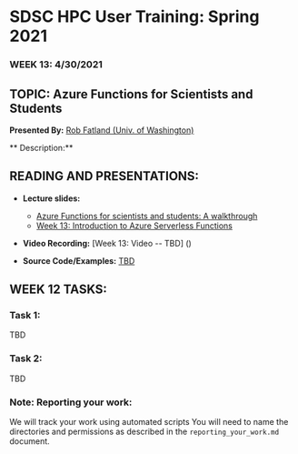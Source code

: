 # SDSC HPC User Training: Spring 2021

###  WEEK 13: 4/30/2021	

## TOPIC: Azure Functions for Scientists and Students	

**Presented By:** [Rob Fatland (Univ. of Washington)](https://escience.washington.edu/people/rob-fatland/) 

** Description:** 

## READING AND PRESENTATIONS:

* **Lecture slides:** 
  * [Azure Functions for scientists and students: A walkthrough](https://github.com/robfatland/serverless/blob/main/azure/tutorial.md) 
  * [Week 13: Introduction to Azure Serverless Functions](https://docs.google.com/presentation/d/1R2HHfHYgmarje2q_0x42hMecUc7R6SFjI-ih1L05foQ/edit#slide=id.p)
  
* **Video Recording:** [Week 13: Video --  TBD] ()
* **Source Code/Examples:** [TBD]()


## WEEK 12 TASKS:

### Task 1: 
TBD

### Task 2:
TBD


### Note: Reporting your work:
We will track your work using automated scripts
You will need to name the directories and permissions as described in the ``reporting_your_work.md`` document.
